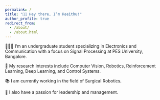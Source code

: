 ```yaml
---
permalink: /
title: "👋🏼 Hey there, I’m Reeithu!"
author_profile: true
redirect_from: 
  - /about/
  - /about.html
---
```


👨🏻‍💻 I’m an undergraduate student specializing in Electronics and Communication with a focus on Signal Processing at PES University, Bangalore.

🔬 My research interests include Computer Vision, Robotics, Reinforcement Learning, Deep Learning, and Control Systems.

📚 I am currently working in the field of Surgical Robotics.

💼 I also have a passion for leadership and management.
